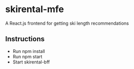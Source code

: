 # skirental-mfe
 A React.js frontend for getting ski length recommendations

## Instructions
 * Run npm install
 * Run npm start
 * Start skirental-bff
